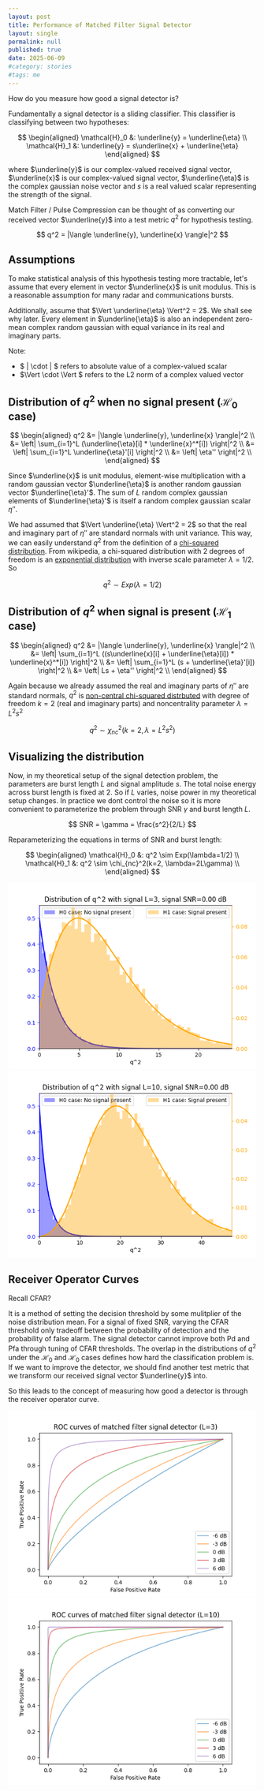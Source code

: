 ```yaml
---
layout: post
title: Performance of Matched Filter Signal Detector
layout: single
permalink: null
published: true
date: 2025-06-09
#category: stories
#tags: me
---
```


How do you measure how good a signal detector is?

Fundamentally a signal detector is a sliding classifier. This classifier is classifying between two hypotheses:

$$
\begin{aligned}
\mathcal{H}_0 &: \underline{y} = \underline{\eta} \\
\mathcal{H}_1 &: \underline{y} = s\underline{x} + \underline{\eta}
\end{aligned}
$$

where $\underline{y}$ is our complex-valued received signal vector, $\underline{x}$ is our complex-valued signal vector, $\underline{\eta}$ is the complex gaussian noise vector and $s$ is a real valued scalar representing the strength of the signal.

Match Filter / Pulse Compression can be thought of as converting our received vector $\underline{y}$ into a test metric $q^2$ for hypothesis testing.

$$ 
q^2 = |\langle \underline{y}, \underline{x} \rangle|^2
$$

## Assumptions
To make statistical analysis of this hypothesis testing more tractable, let's assume that every element in vector $\underline{x}$ is unit modulus. This is a reasonable assumption for many radar and communications bursts.

Additionally, assume that $\Vert \underline{\eta} \Vert^2 = 2$. We shall see why later. Every element in $\underline{\eta}$ is also an independent zero-mean complex random gaussian with equal variance in its real and imaginary parts.

Note:
* $ \| \cdot \| $ refers to absolute value of a complex-valued scalar
* $\Vert \cdot \Vert $ refers to the L2 norm of a complex valued vector

## Distribution of $q^2$ when no signal present ($\mathcal{H}_0$ case)

$$
\begin{aligned}
q^2 &= |\langle \underline{y}, \underline{x} \rangle|^2 \\
&= \left| \sum_{i=1}^L (\underline{\eta}[i] * \underline{x}^*[i]) \right|^2 \\
&= \left| \sum_{i=1}^L \underline{\eta}'[i]  \right|^2 \\
&= \left| \eta'' \right|^2 \\
\end{aligned}
$$

Since $\underline{x}$ is unit modulus, element-wise multiplication with a random gaussian vector $\underline{\eta}$ is another random gaussian vector $\underline{\eta}'$. The sum of $L$ random complex gaussian elements of $\underline{\eta}'$ is itself a random complex gaussian scalar $\eta''$.

We had assumed that $\Vert \underline{\eta} \Vert^2 = 2$ so that the real and imaginary part of $\eta''$ are standard normals with unit variance. This way, we can easily understand $q^2$ from the definition of a [chi-squared distribution](https://en.wikipedia.org/wiki/Chi-squared_distribution). From wikipedia, a chi-squared distribution with 2 degrees of freedom is an [exponential distribution](https://en.wikipedia.org/wiki/Exponential_distribution) with inverse scale parameter $\lambda=1/2$. So

$$
q^2 \sim Exp(\lambda=1/2)
$$

## Distribution of $q^2$ when signal is present ($\mathcal{H}_1$ case)


$$
\begin{aligned}
q^2 &= |\langle \underline{y}, \underline{x} \rangle|^2 \\
&= \left| \sum_{i=1}^L ((s\underline{x}[i] + \underline{\eta}[i]) * \underline{x}^*[i]) \right|^2 \\
&= \left| \sum_{i=1}^L (s + \underline{\eta}'[i])  \right|^2 \\
&= \left| Ls + \eta'' \right|^2 \\
\end{aligned}
$$

Again because we already assumed the real and imaginary parts of $\eta''$ are standard normals, $q^2$ is [non-central chi-squared distrbuted](https://en.wikipedia.org/wiki/Noncentral_chi-squared_distribution) with degree of freedom $k= 2$ (real and imaginary parts) and noncentrality parameter $\lambda = L^2s^2$ 

$$
q^2 \sim \chi_{nc}^2(k=2, \lambda=L^2s^2) 
$$


## Visualizing the distribution

Now, in my theoretical setup of the signal detection problem, the parameters are burst length $L$ and signal amplitude $s$. The total noise energy across burst length is fixed at 2. So if $L$ varies, noise power in my theoretical setup changes. In practice we dont control the noise so it is more convenient to parameterize the problem through SNR $\gamma$ and burst length $L$. 

$$
SNR = \gamma = \frac{s^2}{2/L}
$$


Reparameterizing the equations in terms of SNR and burst length:

$$
\begin{aligned}
\mathcal{H}_0 &: q^2 \sim Exp(\lambda=1/2) \\
\mathcal{H}_1 &: q^2 \sim \chi_{nc}^2(k=2, \lambda=2L\gamma) \\
\end{aligned}
$$

![Distribution of matched filter q^2](/images/posts/signaldetection_perf_matchedfilter/q2distribution_L_3.gif)
![Distribution of matched filter q^2](/images/posts/signaldetection_perf_matchedfilter/q2distribution_L_10.gif)

## Receiver Operator Curves
Recall CFAR?

It is a method of setting the decision threshold by some mulitplier of the noise distribution mean.
For a signal of fixed SNR, varying the CFAR threshold only tradeoff between the probability of detection and the probability of false alarm. The signal detector cannot improve both Pd and Pfa through tuning of CFAR thresholds. The overlap in the distributions of $q^2$ under the $\mathcal{H}_0$ and $\mathcal{H}_0$ cases defines how hard the classification problem is. If we want to improve the detector, we should find another test metric that we transform our received signal vector $\underline{y}$ into.

So this leads to the concept of measuring how good a detector is through the receiver operator curve.

![ROC of matched filter detector](/images/posts/signaldetection_perf_matchedfilter/matchfilter_roc_L_3.png)
![ROC of matched filter detector](/images/posts/signaldetection_perf_matchedfilter/matchfilter_roc_L_10.png)
